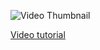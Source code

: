 ![Video Thumbnail](http://img.youtube.com/vi/voJ_z1y8fjk/maxresdefault.jpg?w)

[Video tutorial](https://youtu.be/voJ_z1y8fjk)
